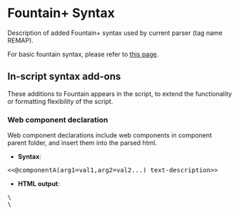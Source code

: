 # Fountain+ Syntax

Description of added Fountain+ syntax used by current parser (tag name REMAP).

For basic fountain syntax, please refer to [this page](http://fountain.io/syntax).

## In-script syntax add-ons

These additions to Fountain appears in the script, to extend the functionality or formatting flexibility of the script.

### Web component declaration

Web component declarations include web components in component parent folder, and insert them into the parsed html.

* **Syntax**: 
<pre>
<<@componentA(arg1=val1,arg2=val2...) text-description>>
</pre>
* **HTML output**: 
<pre>
\<link rel="import" href="components/componentA.html"\> 
\<!-- once per file --\> \<componentA arg1="val1" arg2="val2">text description</component\>
</pre>
* **Description**: 

Web components only appear in Action; The components parent folder can be specified with parser parameters.

### Use specific CSS class declaration

Script matching this syntax will be applied with given CSS class in addition to existing classes that is belongs to.

* **Syntax**:
<pre>
<<@CSS-class-addon: text-description>>
</pre>
* **HTML output**:
<pre>
<p class="existing-classes CSS-class-addon">
text-description
</p>
</pre>
* **Description**:


## Preamble section syntax add-ons

These additions to Fountain appears in the Preamble section, to help defining environments such as Javascript code inclusion and CSS classes

### Environment declaration

Environment declarations declare Javascript variables for usage in the parsed html or web components;

* **Syntax**: 
<pre>
# Environment 
[variable1] javascript code
... 
# ...
</pre>
* **HTML output**: 
<pre>
\<script\>var name1 = javascript code;...\</script\>
</pre>
* **Description**: A few keywords, such as 'include' are retained for special purposes

  #### Specially handled environments:

  ###### Include

  Includes insert Javascript code from specified files into the parsed html.

  * **Syntax**: 
  <pre>
  [include1] filename
  </pre>
  * **HTML output**: 
  <pre>
  \<script src="js/filename"\>\</script\>
  </pre>
  * **Description**: The includes parent folder can be specified with parser parameters

**Pending**: should the following ones be generalized, or handled by plugins to the parser?
  
### Character type declaration

Character type declarations generate a table and apply corresponding CSS classes for character types description.

* **Syntax**: 
<pre>
# CharacterTypes 
[type1] description
... 
# ...
</pre>
* **HTML output**: 
<pre>
\<div id="charactertypecontent"\>
  \<table\>
    \<td\>
      \<p class=type1-def\>type1\</p\>
      \<p class=charactertypecontent-desc\>description\</p\>
    \</td\>
  \</table\>
\</div\>
</pre>
* **Description**: Characters in character declaration section will be associated with classes declared in this section.

### Character declaration

Character declarations declare characters, and associate them with CSS classes of the types that they belong to.

* **Syntax**: 
<pre>
# Characters 
name1 [type1] description
... 
# ...
</pre>
* **HTML output**:
<pre>
\<div id="charactercontent"\>
  \<p class='name1-def'\>name1\</p\>
  \<p class='charactercontent-desc'\>description\</p\>
\</div\>
</pre>
* **Description**: By correlating a character name here with a character type, all the dialogues of this character will be assigned corresponding class for the character's type

### Setting declaration

Setting declarations describe other settings that want to get rendered in the html.

* **Syntax**: 
<pre>
# Settings 
[name1] description
... 
# ...
</pre>
* **HTML output**:
<pre>
\<div id="settingcontent"\>
  \<p class='name1-def'\>name1\</p\>
  \<p class='settingcontent-desc'\>description\</p\>
\</div\>
</pre>
* **Description**: Settings declarations has the same syntax as character type declarations

### Body declaration

Body declaration declares the beginning of the actual script.

* **Syntax**: 
<pre>
# Body 
...
</pre>
* **HTML output**:
<pre>
\<div id="scriptbody"\>
    ...
\</div\>
</pre>
* **Description**: Body declaration should be the last of the preamble sections; and all content after this section will be parsed with fountain syntax and web component syntax
